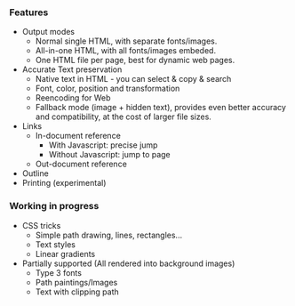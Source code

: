 ### Features

* Output modes
  - Normal single HTML, with separate fonts/images.
  - All-in-one HTML, with all fonts/images embeded.
  - One HTML file per page, best for dynamic web pages.
* Accurate Text preservation
  - Native text in HTML - you can select & copy & search
  - Font, color, position and transformation
  - Reencoding for Web
  - Fallback mode (image + hidden text), provides even better accuracy and compatibility, at the cost of larger file sizes.
* Links
  - In-document reference
    - With Javascript: precise jump
    - Without Javascript: jump to page
  - Out-document reference
* Outline
* Printing (experimental)


### Working in progress

* CSS tricks
  - Simple path drawing, lines, rectangles...
  - Text styles
  - Linear gradients 
* Partially supported (All rendered into background images)
  - Type 3 fonts
  - Path paintings/Images
  - Text with clipping path

